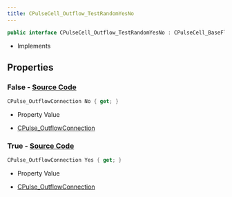 ```yaml
---
title: CPulseCell_Outflow_TestRandomYesNo
---
```


```csharp
public interface CPulseCell_Outflow_TestRandomYesNo : CPulseCell_BaseFlow, CPulseCell_Base, ISchemaClass<CPulseCell_Base>, ISchemaClass<CPulseCell_BaseFlow>, ISchemaClass<CPulseCell_Outflow_TestRandomYesNo>, ISchemaField, ISchemaClass, INativeHandle
```

- Implements

## Properties

### **False** - [Source Code](https://github.com/swiftly-solution/swiftlys2/blob/main/managed/src/SwiftlyS2.Generated/Schemas/Interfaces/CPulseCell_Outflow_TestRandomYesNo.cs#L18)

```csharp
CPulse_OutflowConnection No { get; }
```

- Property Value

- [CPulse_OutflowConnection](/docs/api/shared/schemadefinitions/cpulse_outflowconnection)

### **True** - [Source Code](https://github.com/swiftly-solution/swiftlys2/blob/main/managed/src/SwiftlyS2.Generated/Schemas/Interfaces/CPulseCell_Outflow_TestRandomYesNo.cs#L16)

```csharp
CPulse_OutflowConnection Yes { get; }
```

- Property Value

- [CPulse_OutflowConnection](/docs/api/shared/schemadefinitions/cpulse_outflowconnection)

